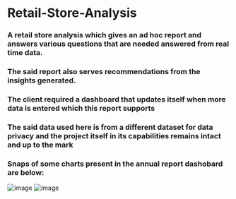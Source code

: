 # Retail-Store-Analysis
### A retail store analysis which gives an ad hoc report and answers various questions that are needed answered from real time data.
### The said report also serves recommendations from the insights generated.
### The client required a dashboard that updates itself when more data is entered which this report supports 
### The said data used here is from a different dataset for data privacy and the project itself in its capabilities remains intact and up to the mark
### Snaps of some charts present in the annual report dashobard are below: 
![image](https://github.com/chiragsmagnani/Retail-Store-Analysis/assets/86179083/bc5527e8-df7a-48c6-9f71-ed8c1a6a3aaf)
![image](https://github.com/chiragsmagnani/Retail-Store-Analysis/assets/86179083/e1b6cd57-b4c5-4a48-ac79-5ec9a99b1b48)



